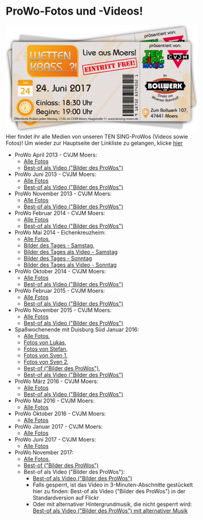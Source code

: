 # ProWo-Fotos und -Videos!
![TEN SING Moers Logo](../../footage/banner2017/WettenKrass-Ticket-cutout-500dpi-01.png)
Hier findet ihr alle Medien von unseren TEN SING-ProWos (Videos sowie Fotos)! Um wieder zur Hauptseite der Linkliste zu gelangen, klicke [hier](../../Linkliste.md)

* ProWo April 2013 - CVJM Moers:
  * [Alle Fotos](https://www.flickr.com/gp/tsmoers/1yk30m)
  * [Best-of als Video ("Bilder des ProWos")](https://www.youtube.com/watch?v=c0FlPn8RrkE)
* ProWo Juni 2013 - CVJM Moers:
  * [Alle Fotos](https://www.flickr.com/gp/tsmoers/qRPxa9)
  * [Best-of als Video ("Bilder des ProWos")](https://www.youtube.com/watch?v=OTcYq589Nko)
* ProWo November 2013 - CVJM Moers:
  * [Alle Fotos](https://www.flickr.com/gp/tsmoers/9MFm56)
  * [Best-of als Video ("Bilder des ProWos")](https://www.youtube.com/watch?v=2x8JGBskSW4)
* ProWo Februar 2014 - CVJM Moers:
  * [Alle Fotos](https://www.flickr.com/gp/tsmoers/0P9021)
  * [Best-of als Video ("Bilder des ProWos")](https://www.youtube.com/watch?v=Jh7BMdn5MpI)
* ProWo Mai 2014 - Eichenkreuzheim:
  * [Alle Fotos](https://www.flickr.com/gp/tsmoers/uJ1H8d),
  * [Bilder des Tages - Samstag](https://www.flickr.com/gp/tsmoers/K47kKn),
  * [Bilder des Tages als Video - Samstag](https://www.youtube.com/watch?v=HQ4THJipHIw)
  * [Bilder des Tages - Sonntag](https://flic.kr/s/aHsjYfpa5u)
  * [Bilder des Tages als Video - Sonntag](https://www.youtube.com/watch?v=vJnIyf9m4l4)
* ProWo Oktober 2014 - CVJM Moers:
  * [Alle Fotos](https://www.flickr.com/gp/tsmoers/1q0d9q)
  * [Best-of als Video ("Bilder des ProWos")](https://www.youtube.com/watch?v=AeT63lwcgbQ)
* ProWo Februar 2015 - CVJM Moers:
  * [Alle Fotos](https://www.flickr.com/gp/tsmoers/t35924)
  * [Best-of als Video ("Bilder des ProWos")](https://www.youtube.com/watch?v=eGaczNkO9gU)
* ProWo November 2015 - CVJM Moers:
  * [Alle Fotos](https://www.flickr.com/gp/tsmoers/3o3u47)
  * [Best-of als Video ("Bilder des ProWos")](https://www.youtube.com/watch?v=ihExeNjyJ8E)
* Spaßwochenende mit Duisburg Süd Januar 2016:
  * [Alle Fotos](https://www.flickr.com/gp/tsmoers/61sZAg),
  * [Fotos von Lukas](https://www.flickr.com/gp/tsmoers/033109),
  * [Fotos von Stefan](https://www.flickr.com/gp/tsmoers/AKVXy9),
  * [Fotos von Sven 1](https://www.flickr.com/gp/tsmoers/5i0o9E),
  * [Fotos von Sven 2](https://www.flickr.com/gp/tsmoers/T7e1mX),
  * [Best-of ("Bilder des ProWos")](https://www.flickr.com/gp/tsmoers/D0099v),
  * [Best-of als Video ("Bilder des ProWos")](https://www.youtube.com/watch?v=dtbJ9xCGZ00)
* ProWo März 2016 - CVJM Moers:
  * [Alle Fotos](https://www.flickr.com/gp/tsmoers/jy8513)
  * [Best-of als Video ("Bilder des ProWos")](https://youtu.be/p9eVqteY3nw)
* ProWo Mai 2016 - CVJM Moers:
  * [Alle Fotos](https://www.flickr.com/gp/tsmoers/0VH6z6)
* ProWo Oktober 2016 - CVJM Moers:
  * [Alle Fotos](http://bit.ly/ProWoOktober2016)
* ProWo Januar 2017 - CVJM Moers:
  * [Alle Fotos](http://bit.ly/ProWoJanuar2017)
* ProWo Juni 2017 - CVJM Moers:
  * [Alle Fotos](http://bit.ly/ProWoJuni2017)
* ProWo November 2017:
  * [Alle Fotos](http://bit.ly/ProWoNovember2017),
  * [Best-of ("Bilder des ProWos")](http://bit.ly/ProWoNovember2017BestOf)
  * Best-of als Video ("Bilder des ProWos"):
    * [Best-of als Video ("Bilder des ProWos")](https://www.youtube.com/watch?v=jZuNzPhdOmo)
    * Falls gesperrt, ist das Video in 3-Minuten-Abschnitte gestückelt hier zu finden:
    Best-of als Video ("Bilder des ProWos") in der Standardversion auf Flickr
    * Oder mit alternativer Hintergrundmusik, die nicht gesperrt wird: [Best-of als Video ("Bilder des ProWos") mit alternativer Musik](https://www.youtube.com/watch?v=5hp-3OHco8U)
